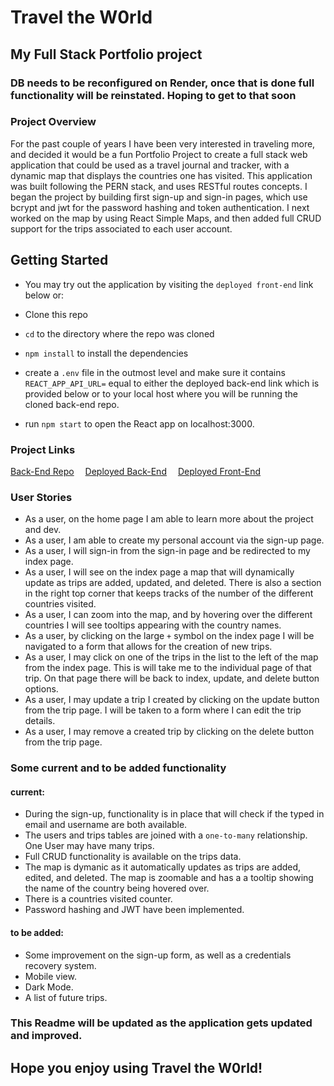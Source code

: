 # Travel the W0rld
## My Full Stack Portfolio project

### DB needs to be reconfigured on Render, once that is done full functionality will be reinstated. Hoping to get to that soon

### Project Overview

For the past couple of years I have been very interested in traveling more, and decided it would be a fun Portfolio Project to create a full stack web application that could be used as a travel journal and tracker, with a dynamic map that displays the countries one has visited.
This application was built following the PERN stack, and uses RESTful routes concepts. I began the project by building first sign-up and sign-in pages, which use bcrypt and jwt for the password hashing and token authentication. I next worked on the map by using React Simple Maps, and then added full CRUD support for the trips associated to each user account.

## Getting Started

- You may try out the application by visiting the `deployed front-end` link below or:

- Clone this repo
- `cd` to the directory where the repo was cloned
- `npm install` to install the dependencies
- create a `.env` file in the outmost level and make sure it contains `REACT_APP_API_URL=` equal to either the deployed back-end link which is provided below or to your local host where you will be running the cloned back-end repo.
- run `npm start` to open the React app on localhost:3000.

### Project Links

[Back-End Repo](https://github.com/Daniel-Mazzilli/full-stack-portfolio-back-end)&emsp;
[Deployed Back-End](https://travel-app-back.onrender.com)&emsp;
[Deployed Front-End](https://travel-the-w0rld.netlify.app/)

### User Stories
- As a user, on the home page I am able to learn more about the project and dev.
- As a user, I am able to create my personal account via the sign-up page.
- As a user, I will sign-in from the sign-in page and be redirected to my index page.
- As a user, I will see on the index page a map that will dynamically update as trips are added, updated, and deleted. There is also a section in the right top corner that keeps tracks of the number of the different countries visited.
- As a user, I can zoom into the map, and by hovering over the different countries I will see tooltips appearing with the country names.
- As a user, by clicking on the large `+` symbol on the index page I will be navigated to a form that allows for the creation of new trips.
- As a user, I may click on one of the trips in the list to the left of the map from the index page. This is will take me to the individual page of that trip. On that page there will be back to index, update, and delete button options.
- As a user, I may update a trip I created by clicking on the update button from the trip page. I will be taken to a form where I can edit the trip details.
- As a user, I may remove a created trip by clicking on the delete button from the trip page.

### Some current and to be added functionality

#### current:
- During the sign-up, functionality is in place that will check if the typed in email and username are both available.
- The users and trips tables are joined with a `one-to-many` relationship. One User may have many trips.
- Full CRUD functionality is available on the trips data.
- The map is dymanic as it automatically updates as trips are added, edited, and deleted. The map is zoomable and has a a tooltip showing the name of the country being hovered over.
- There is a countries visited counter.
- Password hashing and JWT have been implemented.

#### to be added:
- Some improvement on the sign-up form, as well as a credentials recovery system.
- Mobile view.
- Dark Mode.
- A list of future trips.

### This Readme will be updated as the application gets updated and improved.

## Hope you enjoy using Travel the W0rld!